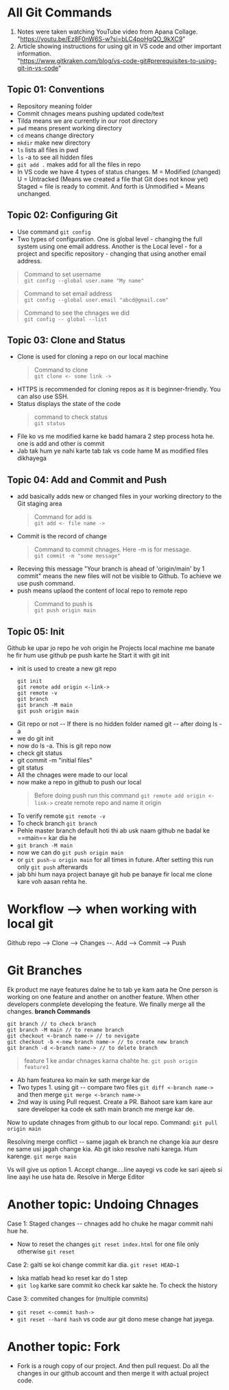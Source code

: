 # All Git Commands
1. Notes were taken watching YouTube video from Apana Collage.  
"https://youtu.be/Ez8F0nW6S-w?si=bLC4poHgQO_9kXC9"  
2. Article showing instructions for using git in VS code and other important information.  
"https://www.gitkraken.com/blog/vs-code-git#prerequisites-to-using-git-in-vs-code"


## Topic 01: Conventions
* Repository meaning folder
* Commit chnages means pushing updated code/text
* Tilda means we are currently in our root directory
* `pwd` means present working directory
* `cd` means change directory
* `mkdir` make new directory
* `ls` lists all files in pwd
* `ls` -a to see all hidden files
* `git add .` makes add for all the files in repo
* In VS code we have 4 types of status changes. M = Modified (changed) U = Untracked (Means we created a file that Git does not know yet) Staged = file is ready to commit. And forth is Unmodified = Means unchanged.


## Topic 02: Configuring Git
* Use command `git config`
* Two types of configuration. One is global level - changing the full system using one email address. Another is the Local level - for a project and specific repository - changing that using another email address.

> Command to set username  
`git config --global user.name "My name"`  

> Command to set email address  
`git config --global user.email "abcd@gmail.com"`

> Command to see the chnages we did  
`git config -- global --list`


## Topic 03: Clone and Status
* Clone is used for cloning a repo on our local machine
  > Command to clone  
  `git clone <- some link ->`
* HTTPS is recommended for cloning repos as it is beginner-friendly. You can also use SSH.
* Status displays the state of the code
  > command to check status  
  `git status`
* File ko vs me modified karne ke badd hamara 2 step process hota he. one is add and other is commit
* Jab tak hum ye nahi karte tab tak vs code hame M as modified files dikhayega


## Topic 04: Add and Commit and Push
* add basically adds new or changed files in your working directory to the Git staging area
  > Command for add is  
  `git add <- file name ->`
* Commit is the record of change
  > Command to commit chnages. Here -m is for message.  
  `git commit -m "some message"`
* Receving this message "Your branch is ahead of 'origin/main' by 1 commit" means the new files will not be visible to Github. To achieve we use push command.
* push means uplaod the content of local repo to remote repo
  > Command to push is  
  `git push origin main`


## Topic 05: Init
Github ke upar jo repo he voh origin he
Projects local machine me banate he fir hum use github pe push karte he 
Start it with git init

* init is used to create a new git repo
  ```
  git init
  git remote add origin <-link->
  git remote -v
  git branch
  git branch -M main
  git push origin main
  ```
* Git repo or not -- If there is no hidden folder named git -- after doing ls -a
* we do git init
* now do ls -a. This is git repo now
* check git status
* git commit -m "initial files"
* git status
* All the chnages were made to our local
* now make a repo in github to push our local
  > Before doing push run this command
  `git remote add origin <-link->`
  create remote repo and name it origin
* To verify remote `git remote -v`
* To check branch `git branch`
* Pehle master branch default hoti thi ab usk naam github ne badal ke ==main== kar dia he
* `git branch -M main`
* now we can do `git push origin main`
* or `git push-u origin main` for all times in future. After setting this run only `git push` afterwards
*  jab bhi hum naya project banaye git hub pe banaye fir local me clone kare voh aasan rehta he.


# Workflow --> when working with local git
Github repo --> Clone --> Changes --. Add --> Commit --> Push 

# Git Branches
Ek product me naye features dalne he to tab ye kam aata he
One person is working on one feature and another on another feature. When other developers conmplete developing the feature. We finally merge all the changes.
**branch Commands**
  ```
  git branch // to check branch
  git branch -M main // to rename branch
  git checkout <-branch name-> // to nevigate
  git checkout -b <-new branch name-> // to create new branch
  git branch -d <-branch name-> // to delete branch
  ```
  > feature 1 ke andar chnages karna chahte he.
  `git push origin feature1`
* Ab ham featurea ko main ke sath merge kar de
* Two types 1. using git -- compare two files `git diff <-branch name->` and then merge `git merge <-branch name->`
* 2nd way is using Pull request. Create a PR. Bahoot sare kam kare aur sare developer ka code ek sath main branch me merge kar de.

Now to update chnages from github to our local repo.
Command: `git pull origin main`

Resolving merge conflict -- same jagah ek branch ne change kia aur desre ne same usi jagah change kia. Ab git isko resolve nahi karega. Hum karenge.
`git merge main`

Vs will give us option 1. Accept change....line aayegi
vs code ke sari ajeeb si line aayi he use hata de.
Resolve in Merge Editor

# Another topic: Undoing Chnages

Case 1: Staged changes -- chnages add ho chuke he magar commit nahi hue he.
* Now to reset the changes `git reset index.html` for one file only otherwise `git reset`

Case 2: galti se koi change commit kar dia.
`git reset HEAD~1`
* Iska matlab head ko reset kar do 1 step
* `git log` karke sare commit ko check kar sakte he. To check the history

Case 3: commited changes for (multiple commits)
* `git reset <-commit hash->`
* `git reset --hard hash` vs code aur git dono mese change hat jayega.


# Another topic: Fork 
* Fork is a rough copy of our project. And then pull request. Do all the changes in our github account and then merge it with actual project code.
